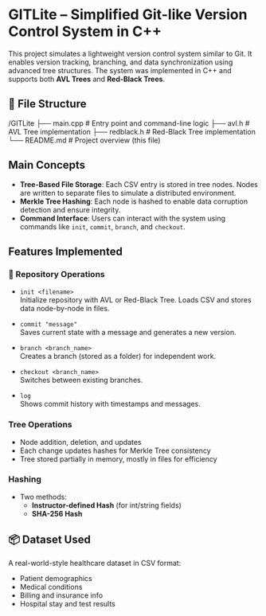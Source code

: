 # GITLite – Simplified Git-like Version Control System in C++

This project simulates a lightweight version control system similar to Git. It enables version tracking, branching, and data synchronization using advanced tree structures. The system was implemented in C++ and supports both **AVL Trees** and **Red-Black Trees**.


## 📁 File Structure
/GITLite
├── main.cpp # Entry point and command-line logic
├── avl.h # AVL Tree implementation
├── redblack.h # Red-Black Tree implementation
└── README.md # Project overview (this file)


## Main Concepts

- **Tree-Based File Storage**: Each CSV entry is stored in tree nodes. Nodes are written to separate files to simulate a distributed environment.
- **Merkle Tree Hashing**: Each node is hashed to enable data corruption detection and ensure integrity.
- **Command Interface**: Users can interact with the system using commands like `init`, `commit`, `branch`, and `checkout`.


## Features Implemented

### 📌 Repository Operations
- `init <filename>`  
  Initialize repository with AVL or Red-Black Tree. Loads CSV and stores data node-by-node in files.

- `commit "message"`  
  Saves current state with a message and generates a new version.

- `branch <branch_name>`  
  Creates a branch (stored as a folder) for independent work.

- `checkout <branch_name>`  
  Switches between existing branches.

- `log`  
  Shows commit history with timestamps and messages.

### Tree Operations
- Node addition, deletion, and updates
- Each change updates hashes for Merkle Tree consistency
- Tree stored partially in memory, mostly in files for efficiency

### Hashing
- Two methods:
  - **Instructor-defined Hash** (for int/string fields)
  - **SHA-256 Hash**

## 📦 Dataset Used

A real-world-style healthcare dataset in CSV format:
- Patient demographics
- Medical conditions
- Billing and insurance info
- Hospital stay and test results



